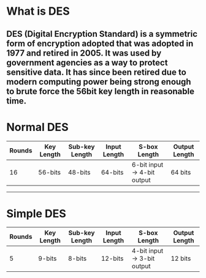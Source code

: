 # What is DES
DES (Digital Encryption Standard) is a symmetric form of encryption adopted that was adopted in 1977 and retired in 2005. It was used by government agencies as a way to protect sensitive data. It has since been retired due to modern computing power being strong enough to brute force the 56bit key length in reasonable time. 
---
# Normal DES
| Rounds | Key Length | Sub-key Length | Input Length | S-box Length | Output Length |
|--------|------------|----------------|--------------|--------------|---------------|
| 16     | 56-bits    | 48-bits        | 64-bits      | 6-bit input -> 4-bit output | 64 bits       |

---
# Simple DES
| Rounds | Key Length | Sub-key Length | Input Length | S-box Length | Output Length |
|--------|------------|----------------|--------------|--------------|---------------|
| 5      | 9-bits     | 8-bits         | 12-bits      | 4-bit input -> 3-bit output | 12 bits       |

